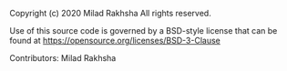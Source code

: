 Copyright (c) 2020 Milad Rakhsha
All rights reserved.

Use of this source code is governed by a BSD-style license that can be found
at https://opensource.org/licenses/BSD-3-Clause


Contributors: Milad Rakhsha
